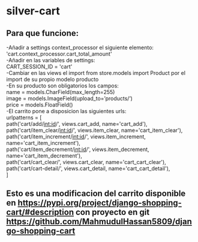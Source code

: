 # silver-cart

## Para que funcione:
-Añadir a settings context_processor el siguiente elemento:  
    'cart.context_processor.cart_total_amount'  
-Añadir en las variables de settings:  
    CART_SESSION_ID = 'cart'  
-Cambiar en las views el import from store.models import Product por el import de su propio modelo producto  
-En su producto son obligatorios los campos:  
    name = models.CharField(max_length=255)  
    image = models.ImageField(upload_to=’products/’)  
    price = models.FloatField()  
-El carrito pone a disposicion las siguientes urls:  
    urlpatterns = [  
    path('cart/add/<int:id>/', views.cart_add, name='cart_add'),  
    path('cart/item_clear/<int:id>/', views.item_clear, name='cart_item_clear'),  
    path('cart/item_increment/<int:id>/', views.item_increment, name='cart_item_increment'),  
    path('cart/item_decrement/<int:id>/', views.item_decrement, name='cart_item_decrement'),  
    path('cart/cart_clear/', views.cart_clear, name='cart_cart_clear'),  
    path('cart/cart-detail/', views.cart_detail, name='cart_cart_detail'),  
    ]  
  
## Esto es una modificacion del carrito disponible en https://pypi.org/project/django-shopping-cart/#description con proyecto en git https://github.com/MahmudulHassan5809/django-shopping-cart
